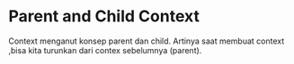 # Parent and Child Context
Context menganut konsep parent dan child. Artinya saat membuat context ,bisa kita turunkan dari contex sebelumnya (parent).